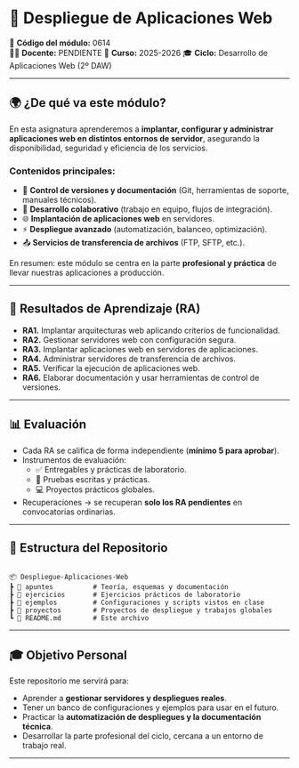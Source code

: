 # 🚀 Despliegue de Aplicaciones Web  

📘 **Código del módulo:** 0614  
👨‍🏫 **Docente:** PENDIENTE 
📅 **Curso:** 2025-2026
🎓 **Ciclo:** Desarrollo de Aplicaciones Web (2º DAW)  

---

## 🌍 ¿De qué va este módulo?

En esta asignatura aprenderemos a **implantar, configurar y administrar aplicaciones web en distintos entornos de servidor**, asegurando la disponibilidad, seguridad y eficiencia de los servicios.  

### Contenidos principales:
- 🔧 **Control de versiones y documentación** (Git, herramientas de soporte, manuales técnicos).  
- 🤝 **Desarrollo colaborativo** (trabajo en equipo, flujos de integración).  
- 🌐 **Implantación de aplicaciones web** en servidores.  
- ⚡ **Despliegue avanzado** (automatización, balanceo, optimización).  
- 📤 **Servicios de transferencia de archivos** (FTP, SFTP, etc.).  

En resumen: este módulo se centra en la parte **profesional y práctica** de llevar nuestras aplicaciones a producción.  

---

## 🎯 Resultados de Aprendizaje (RA)

- **RA1.** Implantar arquitecturas web aplicando criterios de funcionalidad.  
- **RA2.** Gestionar servidores web con configuración segura.  
- **RA3.** Implantar aplicaciones web en servidores de aplicaciones.  
- **RA4.** Administrar servidores de transferencia de archivos.  
- **RA5.** Verificar la ejecución de aplicaciones web.  
- **RA6.** Elaborar documentación y usar herramientas de control de versiones.  

---

## 📊 Evaluación

- Cada RA se califica de forma independiente (**mínimo 5 para aprobar**).  
- Instrumentos de evaluación:  
  - ✅ Entregables y prácticas de laboratorio.  
  - 📝 Pruebas escritas y prácticas.  
  - 💻 Proyectos prácticos globales.  
- Recuperaciones → se recuperan **solo los RA pendientes** en convocatorias ordinarias.  

---

## 📂 Estructura del Repositorio

```

📦 Despliegue-Aplicaciones-Web
┣ 📁 apuntes          # Teoría, esquemas y documentación
┣ 📁 ejercicios       # Ejercicios prácticos de laboratorio
┣ 📁 ejemplos         # Configuraciones y scripts vistos en clase
┣ 📁 proyectos        # Proyectos de despliegue y trabajos globales
┗ 📄 README.md        # Este archivo

```

---

## 🎓 Objetivo Personal

Este repositorio me servirá para:  

- Aprender a **gestionar servidores y despliegues reales**.  
- Tener un banco de configuraciones y ejemplos para usar en el futuro.  
- Practicar la **automatización de despliegues y la documentación técnica**.  
- Desarrollar la parte profesional del ciclo, cercana a un entorno de trabajo real.  

---
